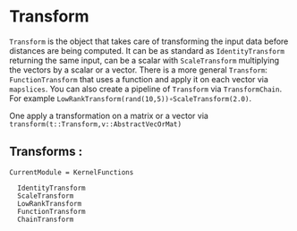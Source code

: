 # Transform

`Transform` is the object that takes care of transforming the input data before distances are being computed. It can be as standard as `IdentityTransform` returning the same input, can be a scalar with `ScaleTransform` multiplying the vectors by a scalar or a vector.
There is a more general `Transform`: `FunctionTransform` that uses a function and apply it on each vector via `mapslices`.
You can also create a pipeline of `Transform` via `TransformChain`. For example `LowRankTransform(rand(10,5))∘ScaleTransform(2.0)`.

One apply a transformation on a matrix or a vector via `transform(t::Transform,v::AbstractVecOrMat)`

## Transforms :
```@meta
CurrentModule = KernelFunctions
```

```@docs
  IdentityTransform
  ScaleTransform
  LowRankTransform
  FunctionTransform
  ChainTransform
```
